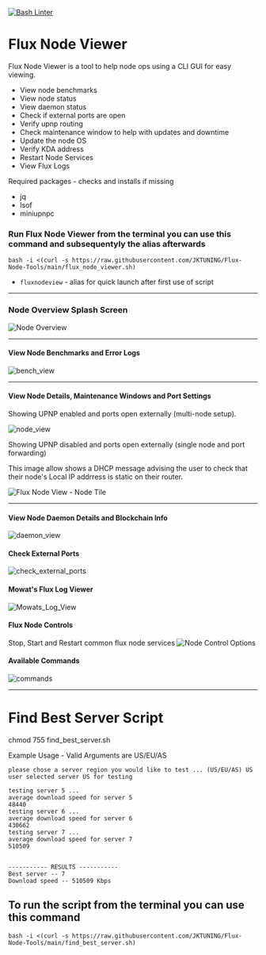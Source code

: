 [![Bash Linter](https://github.com/JKTUNING/Flux-Node-Tools/actions/workflows/shfmt.yml/badge.svg)](https://github.com/JKTUNING/Flux-Node-Tools/actions/workflows/shfmt.yml)

# Flux Node Viewer

Flux Node Viewer is a tool to help node ops using a CLI GUI for easy viewing.
- View node benchmarks
- View node status
- View daemon status
- Check if external ports are open
- Verify upnp routing
- Check maintenance window to help with updates and downtime
- Update the node OS
- Verify KDA address
- Restart Node Services
- View Flux Logs

Required packages - checks and installs if missing
- jq
- lsof
- miniupnpc

### Run Flux Node Viewer from the terminal you can use this command and subsequentyly the alias afterwards

```
bash -i <(curl -s https://raw.githubusercontent.com/JKTUNING/Flux-Node-Tools/main/flux_node_viewer.sh)
```
- `fluxnodeview` - alias for quick launch after first use of script
---
### Node Overview Splash Screen
![Node Overview](https://user-images.githubusercontent.com/26805518/211461620-bbc342da-61ef-4b22-afec-8aa6ae89e560.PNG)

---
#### View Node Benchmarks and Error Logs
![bench_view](https://user-images.githubusercontent.com/26805518/191158716-6e5dbfd0-74a9-45f8-b772-97437ce033dc.jpg)

---
#### View Node Details, Maintenance Windows and Port Settings
Showing UPNP enabled and ports open externally (multi-node setup).

![node_view](https://user-images.githubusercontent.com/26805518/191158849-fc70492c-e843-48ed-86f0-329ec5806d49.jpg)

Showing UPNP disabled and ports open externally (single node and port forwarding)

 This image allow shows a DHCP message advising the user to check that their node's Local IP addrress is static on their router.

![Flux Node View - Node Tile](https://user-images.githubusercontent.com/26805518/194196085-9e212127-bad6-4363-adcf-33cb675895aa.PNG)

---
#### View Node Daemon Details and Blockchain Info
![daemon_view](https://user-images.githubusercontent.com/26805518/191158914-2a17c292-dab4-40c4-bdd6-e557668e666e.jpg)

#### Check External Ports
![check_external_ports](https://user-images.githubusercontent.com/26805518/191159161-c30fed55-361a-4f1d-8ec3-df8917851954.jpg)

#### Mowat's Flux Log Viewer
![Mowats_Log_View](https://user-images.githubusercontent.com/26805518/191159063-05e2ab0c-5fd1-469d-a367-0886fe5ea476.jpg)

#### Flux Node Controls
Stop, Start and Restart common flux node services
![Node Control Options](https://user-images.githubusercontent.com/26805518/191159696-cf87a1e0-a828-4da6-bc7e-4f77567efe9a.jpg)


#### Available Commands
![commands](https://user-images.githubusercontent.com/26805518/191159246-0c87a455-cd8a-40ed-b00f-91e8462f923d.jpg)

---

# Find Best Server Script

chmod 755 find_best_server.sh

Example Usage - Valid Arguments are US/EU/AS

```
please chose a server region you would like to test ... (US/EU/AS) US
user selected server US for testing

testing server 5 ...
average download speed for server 5
48440
testing server 6 ...
average download speed for server 6
430662
testing server 7 ...
average download speed for server 7
510509


----------- RESULTS -----------
Best server -- 7
Download speed -- 510509 Kbps
```

## To run the script from the terminal you can use this command

```
bash -i <(curl -s https://raw.githubusercontent.com/JKTUNING/Flux-Node-Tools/main/find_best_server.sh)
```
